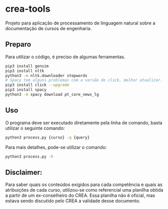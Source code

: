 # crea-tools

Projeto para aplicação de processamento de linguagem natural sobre a documentação de cursos de engenharia.

## Preparo

Para utilizar o código, é preciso de algumas ferramentas.

```bash
pip3 install gensim
pip3 install nltk
python3 -m nltk.downloader stopwords
# Spacy tem alguns problemas com a versão do click, melhor atualizar.
pip3 install click --upgrade
pip3 install spacy
python3 -m spacy download pt_core_news_lg
```

## Uso

O programa deve ser executado diretamente pela linha de comando, basta utilizar o seguinte comando:

```bash
python3 process.py {curso} -q {query}
```

Para mais detalhes, pode-se utilizar o comando:

```bash
python3 process.py -h
```
## Disclaimer:

Para saber quais os conteúdos exigidos para cada competência e quais as atribuições de cada curso, utilizou-se como referencial uma planilha obtida a partir de um ex-conselheiro do CREA. Essa planilha não é oficial, mas estava sendo discutido pelo CREA a validade desse documento.

